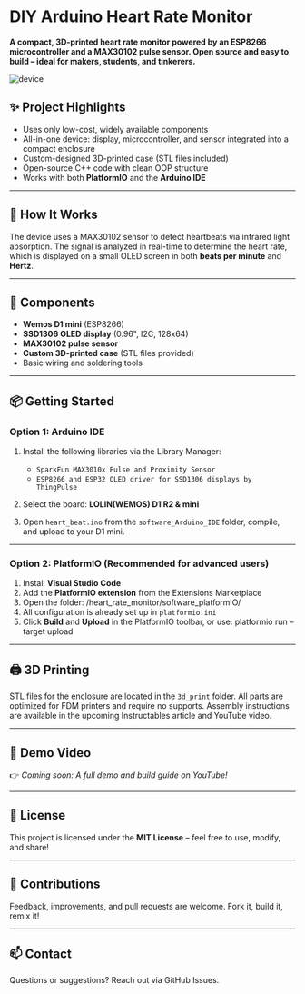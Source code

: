 # DIY Arduino Heart Rate Monitor

**A compact, 3D-printed heart rate monitor powered by an ESP8266 microcontroller and a MAX30102 pulse sensor. Open source and easy to build – ideal for makers, students, and tinkerers.**

![device](oneHertz.png)

## ✨ Project Highlights

- Uses only low-cost, widely available components
- All-in-one device: display, microcontroller, and sensor integrated into a compact enclosure
- Custom-designed 3D-printed case (STL files included)
- Open-source C++ code with clean OOP structure
- Works with both **PlatformIO** and the **Arduino IDE**

---

## 🧠 How It Works

The device uses a MAX30102 sensor to detect heartbeats via infrared light absorption. The signal is analyzed in real-time to determine the heart rate, which is displayed on a small OLED screen in both **beats per minute** and **Hertz**.

---

## 🔧 Components

- **Wemos D1 mini** (ESP8266)
- **SSD1306 OLED display** (0.96", I2C, 128x64)
- **MAX30102 pulse sensor**
- **Custom 3D-printed case** (STL files provided)
- Basic wiring and soldering tools

---

## 📦 Getting Started

### Option 1: Arduino IDE

1. Install the following libraries via the Library Manager:
   - `SparkFun MAX3010x Pulse and Proximity Sensor`
   - `ESP8266 and ESP32 OLED driver for SSD1306 displays by ThingPulse`

2. Select the board: **LOLIN(WEMOS) D1 R2 & mini**

3. Open `heart_beat.ino` from the `software_Arduino_IDE` folder, compile, and upload to your D1 mini.

---

### Option 2: PlatformIO (Recommended for advanced users)

1. Install **Visual Studio Code**
2. Add the **PlatformIO extension** from the Extensions Marketplace
3. Open the folder:  /heart_rate_monitor/software_platformIO/
4. All configuration is already set up in `platformio.ini`
5. Click **Build** and **Upload** in the PlatformIO toolbar, or use: platformio run –target upload

---

## 🖨️ 3D Printing

STL files for the enclosure are located in the `3d_print` folder. All parts are optimized for FDM printers and require no supports. Assembly instructions are available in the upcoming Instructables article and YouTube video.

---

## 🎥 Demo Video

👉 *Coming soon: A full demo and build guide on YouTube!*

---

## 🧩 License

This project is licensed under the **MIT License** – feel free to use, modify, and share!

---

## 🤝 Contributions

Feedback, improvements, and pull requests are welcome. Fork it, build it, remix it!

---

## 📫 Contact

Questions or suggestions? Reach out via GitHub Issues.
